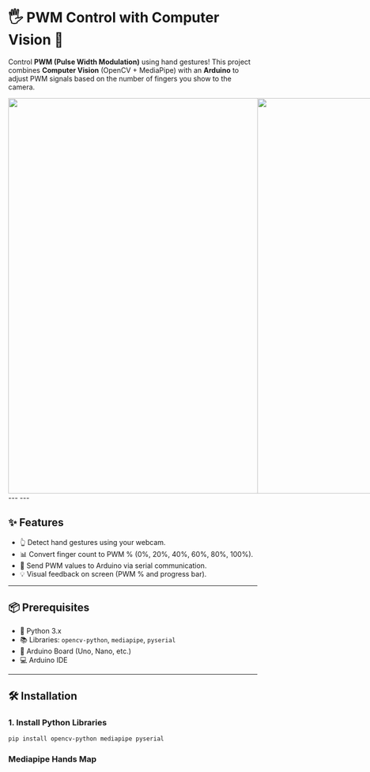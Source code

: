 # 🖐️ PWM Control with Computer Vision 🤖

Control **PWM (Pulse Width Modulation)** using hand gestures! This project combines **Computer Vision** (OpenCV + MediaPipe) with an **Arduino** to adjust PWM signals based on the number of fingers you show to the camera.

<div style="display: flex; align-items: center;">
  <img src="https://github.com/William-Souza-Santos/PWM-Control-With-Computer-Vision/raw/main/Animation.gif" width="520" height="800">
  <img src="https://github.com/William-Souza-Santos/PWM-Control-With-Computer-Vision/raw/main/Arduino.gif" width="300" height="800">
</div>
---
---

## ✨ Features
- 👆 Detect hand gestures using your webcam.
- 📊 Convert finger count to PWM % (0%, 20%, 40%, 60%, 80%, 100%).
- 🔌 Send PWM values to Arduino via serial communication.
- 💡 Visual feedback on screen (PWM % and progress bar).

---

## 📦 Prerequisites
- 🐍 Python 3.x
- 📚 Libraries: `opencv-python`, `mediapipe`, `pyserial`
- 🔌 Arduino Board (Uno, Nano, etc.)
- 💻 Arduino IDE

---

## 🛠️ Installation

### 1. Install Python Libraries
```bash
pip install opencv-python mediapipe pyserial

```

### Mediapipe Hands Map
